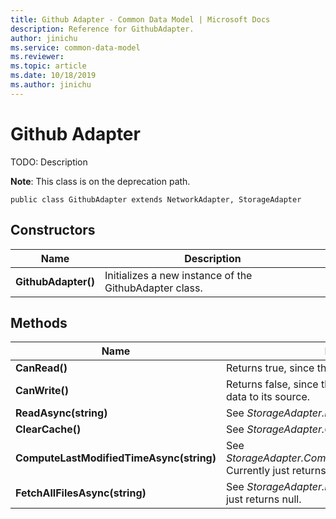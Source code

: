 ```yaml
---
title: Github Adapter - Common Data Model | Microsoft Docs
description: Reference for GithubAdapter.
author: jinichu
ms.service: common-data-model
ms.reviewer: 
ms.topic: article
ms.date: 10/18/2019
ms.author: jinichu
---
```


# Github Adapter

TODO: Description <br/>

**Note**: This class is on the deprecation path. 

```
public class GithubAdapter extends NetworkAdapter, StorageAdapter
```

## Constructors
|Name|Description|
|---|---|
|**GithubAdapter()**|Initializes a new instance of the GithubAdapter class.|

## Methods
|Name|Description|Return Type|
|---|---|---|
|**CanRead()**|Returns true, since the GithubAdapter can read data.|boolean|
|**CanWrite()**|Returns false, since the GithubAdapter cannot write data to its source.|boolean|
|**ReadAsync(string)**|See *StorageAdapter.ReadAsync(...)*.|Task\<string>|
|**ClearCache()**|See *StorageAdapter.ClearCache()*.|void|
|**ComputeLastModifiedTimeAsync(string)**|See *StorageAdapter.ComputeLastModifiedTimeAsync(...)*. Currently just returns Time.Now()|Task\<DateTimeOffset?>|
|**FetchAllFilesAsync(string)**|See *StorageAdapter.FetchAllFilesAsync(...)*. Currently just returns null.|Task\<List\<string>>|


